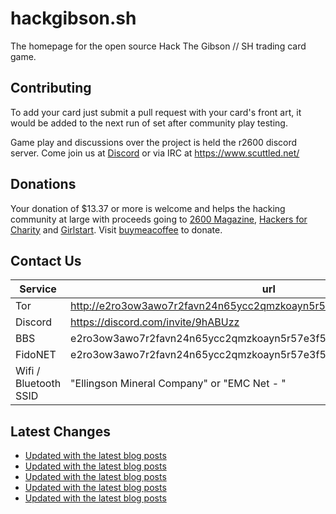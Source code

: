 # hackgibson.sh
The homepage for the open source Hack The Gibson // SH trading card game.


## Contributing

To add your card just submit a pull request with your card's front art, it would be added to the next run of set after community play testing.

Game play and discussions over the project is held the r2600 discord server. Come join us at [Discord](https://discord.com/invite/9hABUzz) or via IRC at https://www.scuttled.net/


## Donations

Your donation of $13.37 or more is welcome and helps the hacking community at large with proceeds going to [2600 Magazine](https://2600.com/), [Hackers for Charity](https://hackersforcharity.org) and [Girlstart](https://girlstart.org).  Visit [buymeacoffee](https://www.buymeacoffee.com/hackgibson.sh) to donate.


## Contact Us

Service | url
-|-
Tor | http://e2ro3ow3awo7r2favn24n65ycc2qmzkoayn5r57e3f56nvjwdcgg32ad.onion
Discord | https://discord.com/invite/9hABUzz
BBS | e2ro3ow3awo7r2favn24n65ycc2qmzkoayn5r57e3f56nvjwdcgg32ad.onion:23
FidoNET | e2ro3ow3awo7r2favn24n65ycc2qmzkoayn5r57e3f56nvjwdcgg32ad.onion:24554
Wifi / Bluetooth SSID | "Ellingson Mineral Company" or "EMC Net - <fidonet address>"

## Latest Changes
<!-- BLOG-POST-LIST:START -->
- [Updated with the latest blog posts](https://github.com/DFW2600/hackgibson.sh/commit/b36b7cd1b7b8446d762d9013e097d26c6dee3a41)
- [Updated with the latest blog posts](https://github.com/DFW2600/hackgibson.sh/commit/68a9ef16328e655f6935d7b5cb6aacc1bd3a83b9)
- [Updated with the latest blog posts](https://github.com/DFW2600/hackgibson.sh/commit/8e426b39c012638e14b4a3c437fc5d9f3abb74a3)
- [Updated with the latest blog posts](https://github.com/DFW2600/hackgibson.sh/commit/e4c5086a6216f93d48b1c5722e46ccdc10bf8e57)
- [Updated with the latest blog posts](https://github.com/DFW2600/hackgibson.sh/commit/30820ed1e68618caa987164d3f92f88783a8c7ff)
<!-- BLOG-POST-LIST:END -->
